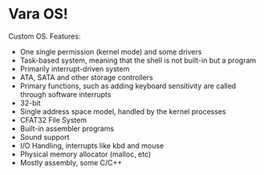 # Vara OS!

Custom OS. Features:
- One single permission (kernel mode) and some drivers
- Task-based system, meaning that the shell is not built-in but a program
- Primarily interrupt-driven system
- ATA, SATA and other storage controllers
- Primary functions, such as adding keyboard sensitivity are called through software interrupts
- 32-bit
- Single address space model, handled by the kernel processes
- CFAT32 File System
- Built-in assembler programs
- Sound support
- I/O Handling, interrupts like kbd and mouse
- Physical memory allocator (malloc, etc)
- Mostly assembly, some C/C++
